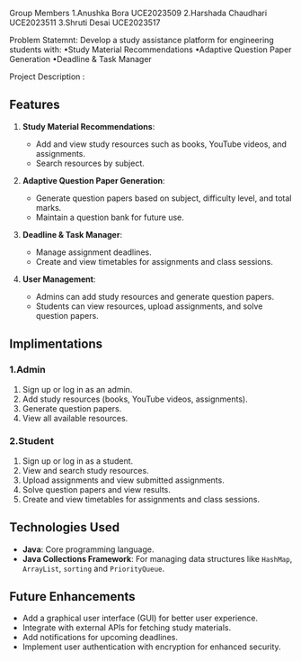 Group Members
1.Anushka Bora         UCE2023509
2.Harshada Chaudhari   UCE2023511
3.Shruti Desai         UCE2023517

Problem Statemnt: 
Develop a  study assistance platform for engineering students with:
•Study Material Recommendations
•Adaptive Question Paper Generation
•Deadline & Task Manager 


Project Description :

## Features
1. **Study Material Recommendations**:
   - Add and view study resources such as books, YouTube videos, and assignments.
   - Search resources by subject.

2. **Adaptive Question Paper Generation**:
   - Generate question papers based on subject, difficulty level, and total marks.
   - Maintain a question bank for future use.

3. **Deadline & Task Manager**:
   - Manage assignment deadlines.
   - Create and view timetables for assignments and class sessions.

4. **User Management**:
   - Admins can add study resources and generate question papers.
   - Students can view resources, upload assignments, and solve question papers.


## Implimentations
### 1.Admin
1. Sign up or log in as an admin.
2. Add study resources (books, YouTube videos, assignments).
3. Generate question papers.
4. View all available resources.

### 2.Student
1. Sign up or log in as a student.
2. View and search study resources.
3. Upload assignments and view submitted assignments.
4. Solve question papers and view results.
5. Create and view timetables for assignments and class sessions.

## Technologies Used
- **Java**: Core programming language.
- **Java Collections Framework**: For managing data structures like `HashMap`, `ArrayList`, `sorting` and `PriorityQueue`.

## Future Enhancements
- Add a graphical user interface (GUI) for better user experience.
- Integrate with external APIs for fetching study materials.
- Add notifications for upcoming deadlines.
- Implement user authentication with encryption for enhanced security.